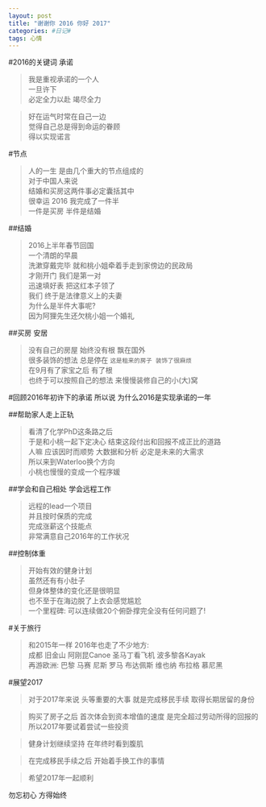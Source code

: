 ```yaml
---
layout: post
title: "谢谢你 2016 你好 2017"
categories: #日记#
tags: 心情
---
```


#2016的关键词 承诺
>我是重视承诺的一个人   
>一旦许下   
>必定全力以赴 竭尽全力   

>好在运气时常在自己一边   
>觉得自己总是得到命运的眷顾   
>得以实现诺言   

#节点
>人的一生 是由几个重大的节点组成的   
>对于中国人来说   
>结婚和买房这两件事必定囊括其中   
>很幸运 2016 我完成了一件半   
>一件是买房 半件是结婚   

##结婚
>2016上半年春节回国   
>一个清朗的早晨   
>洗漱穿戴完毕 就和桃小姐牵着手走到家傍边的民政局   
>才刚开门 我们是第一对   
>迅速填好表 把这红本子领了   
>我们 终于是法律意义上的夫妻   
>为什么是半件大事呢?   
>因为阿狸先生还欠桃小姐一个婚礼   

##买房 安居
>没有自己的房屋 始终没有根 飘在国外   
>很多装饰的想法 总是停在 `这是租来的房子 装饰了很麻烦`   
>在9月有了家宝之后 有了根   
>也终于可以按照自己的想法 来慢慢装修自己的小(大)窝   

#回顾2016年初许下的承诺
所以说 为什么2016是实现承诺的一年

##帮助家人走上正轨
>看清了化学PhD这条路之后   
>于是和小桃一起下定决心 结束这段付出和回报不成正比的道路   
>人嘛 应该因时而顺势 大数据和分析 必定是未来的大需求   
>所以来到Waterloo换个方向   
>小桃也慢慢的变成一个程序媛   

##学会和自己相处 学会远程工作
>远程的lead一个项目   
>并且按时保质的完成   
>完成涨薪这个技能点   
>非常满意自己2016年的工作状况   

##控制体重
>开始有效的健身计划   
>虽然还有有小肚子   
>但身体整体的变化还是很明显   
>也不至于在海边脱了上衣会感觉尴尬   
>一个里程碑: 可以连续做20个俯卧撑完全没有任何问题了!   


#关于旅行
>和2015年一样 2016年也走了不少地方:   
>成都 旧金山 阿刚昆Canoe 圣马丁看飞机 波多黎各Kayak   
>再游欧洲: 巴黎 马赛 尼斯 罗马 布达佩斯 维也纳 布拉格 慕尼黑   


#展望2017

>对于2017年来说 头等重要的大事 就是完成移民手续 取得长期居留的身份   

>购买了房子之后 首次体会到资本增值的速度 是完全超过劳动所得的回报的   
>所以2017年要试着尝试一些投资   

>健身计划继续坚持 在年终时看到腹肌   

>在完成移民手续之后 开始着手换工作的事情   

>希望2017年一起顺利   

勿忘初心 方得始终